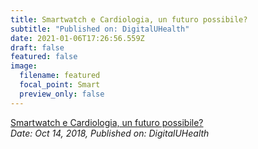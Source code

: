```yaml
---
title: Smartwatch e Cardiologia, un futuro possibile?
subtitle: "Published on: DigitalUHealth"
date: 2021-01-06T17:26:56.559Z
draft: false
featured: false
image:
  filename: featured
  focal_point: Smart
  preview_only: false
---
```

[Smartwatch e Cardiologia, un futuro possibile?](https://lamedicinainunoscatto.it/2018/10/smartwatch-e-cardiologia-un-futuro-possibile/)\
*Date: Oct 14, 2018,* *Published on:* *DigitalUHealth*
